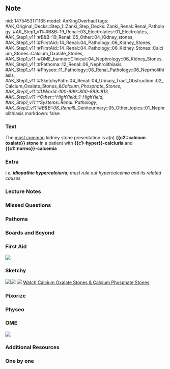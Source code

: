 ## Note
nid: 1475453171165
model: AnKingOverhaul
tags: #AK_Original_Decks::Step_1::Zanki_Step_Decks::Zanki_Renal::Renal_Pathology, #AK_Step1_v11::#B&B::19_Renal::03_Electrolytes::01_Electrolytes, #AK_Step1_v11::#B&B::19_Renal::05_Other::04_Kidney_stones, #AK_Step1_v11::#FirstAid::14_Renal::04_Pathology::06_Kidney_Stones, #AK_Step1_v11::#FirstAid::14_Renal::04_Pathology::06_Kidney_Stones::Calcium_Stones::Calcium_Oxalate_Stones, #AK_Step1_v11::#OME_banner::Clinical::04_Nephrology::06_Kidney_Stones, #AK_Step1_v11::#Pathoma::12_Renal::06_Nephrolithiasis, #AK_Step1_v11::#Physeo::11_Pathology::08_Renal_Pathology::06_Neprholithiasis, #AK_Step1_v11::#SketchyPath::04_Renal::04_Urinary_Tract_Obstruction::02_Calcium_Oxalate_Stones_&_Calcium_Phosphate_Stones, #AK_Step1_v11::#UWorld::100-999::800-899::813, #AK_Step1_v11::^Other::^HighYield::1-HighYield, #AK_Step1_v11::^Systems::Renal::Pathology, #AK_Step2_v11::#B&B::08_Renal_&_Genitourinary::05_Other_topics::01_Nephrolithiasis
markdown: false

### Text
<div>
  The <u>most common</u> kidney stone presentation is a(n)
  <b>{{c2::calcium oxalate}} stone</b> in a patient with
  <b>{{c1::hyper}}-calciuria</b> and <b>{{c1::normo}}-calcemia</b>
</div>

### Extra
<i>i.e. <b>idiopathic hypercalciuria</b>; must rule out
hypercalcemia and its related causes</i>

### Lecture Notes


### Missed Questions


### Pathoma


### Boards and Beyond


### First Aid
<img src="tmpTEA0K8.png">

### Sketchy
<img src=
"Screen%20Shot%202019-11-02%20at%204.57.31%20PM%20(1)_1566160514431.png"><img src="Screen%20Shot%202019-11-02%20at%204.57.46%20PM%20(1)_1566160514431.png">
<img src="Screen%20Shot%202019-11-21%20at%2012.53.51%20PM.png">
<a href=
"https://dashboard.sketchy.com/study/medical/courses/medical-pathophysiology/units/medical-pathophysiology-renal/videos/medical-pathophysiology-renal-urinary-tract-obstruction-calcium-oxalate-stones-and-calcium-phosphate-stones?utm_source=anki&utm_medium=partnership&utm_campaign=february_update&utm_content=medical">
Watch Calcium Oxalate Stones & Calcium Phosphate Stones</a>

### Pixorize


### Physeo


### OME
<div class="ome-widget">
  <a href=
  "https://onlinemeded.org/spa/nephrology/kidney-stones/acquire?ref=anki">
  <img src="_OME_AnkiFlashcards_Lesson_2.png"></a>
</div>

### Additional Resources


### One by one

